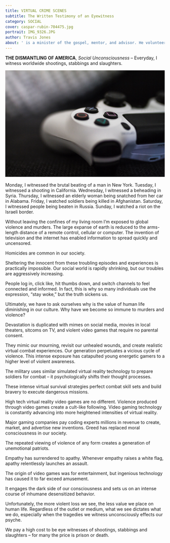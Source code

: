 ```yaml
---
title: VIRTUAL CRIME SCENES
subtitle: The Written Testimony of an Eyewitness
category: SOCIAL
cover: caspar-rubin-704475.jpg
portrait: IMG_9326.JPG
author: Travis Jones
about: ' is a minister of the gospel, mentor, and advisor. He volunteers as a family, drug, and anger management counselor. He’s a retired industrial worker and continues with entrepreneurial real estate brokerage.'
---
```


**THE DISMANTLING OF AMERICA**, *Social Unconsciousness* – Everyday, I witness worldwide shootings, stabbings and slaughters.

![unsplash.com](./caspar-rubin-704475.jpg)

Monday, I witnessed the brutal beating of a man in New York. Tuesday, I witnessed a shooting in California. Wednesday, I witnessed a beheading in Syria. Thursday, I witnessed an elderly woman being snatched from her car in Alabama. Friday, I watched soldiers being killed in Afghanistan. Saturday, I witnessed people being beaten in Russia. Sunday, I watched a riot on the Israeli border.

Without leaving the confines of my living room I’m exposed to global violence and murders. The large expanse of earth is reduced to the arms-length distance of a remote control, cellular or computer.
The invention of television and the internet has enabled information to spread quickly and uncensored. 

Homicides are common in our society.

Sheltering the innocent from these troubling episodes and experiences is practically impossible. Our social world is rapidly shrinking, but our troubles are aggressively increasing.

People log in, click like, hit thumbs down, and switch channels to feel connected and informed. In fact, this is why so many individuals use the expression, “stay woke,” but the truth sickens us.

Ultimately, we have to ask ourselves why is the value of human life diminishing in our culture. Why have we become so immune to murders and violence? 

Devastation is duplicated with mimes on social media, movies in local theaters, sitcoms on TV, and violent video games that require no parental consent.

They mimic our mourning, revisit our unhealed wounds, and create realistic virtual combat experiences. Our generation perpetuates a vicious cycle of violence. This intense exposure has catapulted young energetic gamers to a higher level of violent awareness.

The military uses similar simulated virtual reality technology to prepare soldiers for combat – it psychologically shifts their thought processes.

These intense virtual survival strategies perfect combat skill sets and build bravery to execute dangerous missions. 

High tech virtual reality video games are no different. Violence produced through video games create a cult-like following. Video gaming technology is constantly advancing into more heightened intensities of virtual reality.

Major gaming companies pay coding experts millions in revenue to create, market, and advertise new inventions. Greed has replaced moral consciousness in our society. 

The repeated viewing of violence of any form creates a generation of unemotional patriots.

Empathy has surrendered to apathy. Whenever empathy raises a white flag, apathy relentlessly launches an assault.

The origin of video games was for entertainment, but ingenious technology has caused it to far exceed amusement.

It engages the dark side of our consciousness and sets us on an intense course of inhumane desensitized behavior. 

Unfortunately, the more violent loss we see, the less value we place on human life. Regardless of the outlet or medium, what we see dictates what we do, especially when the tragedies we witness unconsciously effects our psyche. 
 
We pay a high cost to be eye witnesses of shootings, stabbings and slaughters – for many the price is prison or death. 
